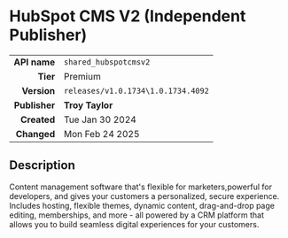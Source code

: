 # HubSpot CMS V2 (Independent Publisher)
| | |
|-:|-|
|**API name**|`shared_hubspotcmsv2`|
|**Tier**|Premium|
|**Version**|`releases/v1.0.1734\1.0.1734.4092`|
|**Publisher**|**Troy Taylor**|
|**Created**|Tue Jan 30 2024|
|**Changed**|Mon Feb 24 2025|

## Description
Content management software that's flexible for marketers,powerful for developers, and gives your customers a personalized, secure experience. Includes hosting, flexible themes, dynamic content, drag-and-drop page editing, memberships, and more - all powered by a CRM platform that allows you to build seamless digital experiences for your customers.
